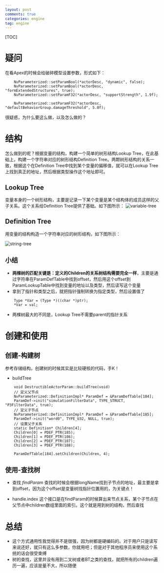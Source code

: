 ```yaml
---
layout: post
comments: true
categories: engine
tag: engine
---
```


[TOC]

# 疑问

在看Apex的时候会给破碎模型设置参数，形式如下：

```
	NvParameterized::setParamBool(*actorDesc, "dynamic", false);
	NvParameterized::setParamBool(*actorDesc, "formExtendedStructures", true);
	NvParameterized::setParamF32(*actorDesc, "supportStrength", 1.9f);
	
	NvParameterized::setParamF32(*actorDesc, "defaultBehaviorGroup.damageThreshold", 5.0f);
```

很疑惑，为什么要这么做，以及怎么做的？





# 结构
怎么做到的呢？根据变量的结构，构建一个简单的树形结构Lookup Tree，在此基础上，构建一个字符串对应的树形结构Definition Tree。两颗树形结构的关系一致，根据这个在Definition Tree中找到某个变量的偏移值，就可以在Lookup Tree上找到真正的地址，然后根据类型操作这个地址即可。

## Lookup Tree
变量本身的一个树形结构，主要是记录一下某个变量是某个结构体的成员这样的父子关系。这个关系给Definition Tree提供了基础。如下图所示：
![variable-tree](https://github.com/pkxpp/pkxpp.github.io/blob/master/_posts/img/variable-tree.jpg?raw=true)

## Definition Tree
用变量的结构构造一个字符串对应的树形结构，如下图所示：

![string-tree](https://github.com/pkxpp/pkxpp.github.io/blob/master/_posts/img/string-tree.jpg?raw=true)


## 小结
* **两棵树的匹配关键是：定义的Children的关系树结构需要完全一样**，主要是通过字符串在ParamDefTable中找到offset，然后用这个offset到ParamLookupTable中找到变量的地址以及类型，然后读写这个变量
* 拿到了指针和类型之后，就把指针强制转换为指定类型，然后设置值了

```
	Type *Var = (Type *)((char *)ptr);
	*Var = val;
```

* 两棵树最大的不同是，Lookup Tree不需要parent的指针关系

# 创建和使用
## 创建-构建树
参考存储结构，创建树的时候其实是比较硬核的代码，手K！
* buildTree

```
	void DestructibleActorParam::buildTree(void)
	// 定义父节点
	NvParameterized::DefinitionImpl* ParamDef = &ParamDefTable[184];
	ParamDef->init("simulationFilterData", TYPE_STRUCT, "P3FilterData", true);
	// 定义子节点
	NvParameterized::DefinitionImpl* ParamDef = &ParamDefTable[185];
	ParamDef->init("word0", TYPE_U32, NULL, true);
	// 设置父子关系
	static Definition* Children[4];
	Children[0] = PDEF_PTR(185);
	Children[1] = PDEF_PTR(186);
	Children[2] = PDEF_PTR(187);
	Children[3] = PDEF_PTR(188);
	
	ParamDefTable[184].setChildren(Children, 4);
```

## 使用-查找树
* 查找 *findParam*
查找的时候会根据longName找到子节点的地址，最主要是拿到offset，因为这个offset是变量树找指针位置用的，为关键点！

* handle.index
这个接口是在findParam的时候算出来节点关系，某个子节点在父节点中children数组里面的索引。这个就是用到树的结构，然后查找


# 总结
* 这个方式通用性我觉得并不是很强，因为树都是硬编码的。对于用户只是读写来说还好，就只有这么多参数，你就用吧；但是对于其他程序员来使用这个系统的话会很受束缚
* 树的查找，这里并没有用到二叉树或者BT之类的查找，就把所有的children遍历一遍，应该是量不大，所以随便


